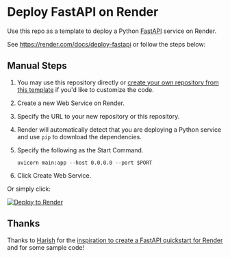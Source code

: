 # Deploy FastAPI on Render

Use this repo as a template to deploy a Python [FastAPI](https://fastapi.tiangolo.com) service on Render.

See https://render.com/docs/deploy-fastapi or follow the steps below:

## Manual Steps

1. You may use this repository directly or [create your own repository from this template](https://github.com/render-examples/fastapi/generate) if you'd like to customize the code.
2. Create a new Web Service on Render.
3. Specify the URL to your new repository or this repository.
4. Render will automatically detect that you are deploying a Python service and use `pip` to download the dependencies.
5. Specify the following as the Start Command.

    ```shell
    uvicorn main:app --host 0.0.0.0 --port $PORT
    ```

6. Click Create Web Service.

Or simply click:

[![Deploy to Render](https://render.com/images/deploy-to-render-button.svg)](https://render.com/deploy?repo=https://github.com/Api-Cars)

## Thanks

Thanks to [Harish](https://harishgarg.com) for the [inspiration to create a FastAPI quickstart for Render](https://twitter.com/harishkgarg/status/1435084018677010434) and for some sample code!